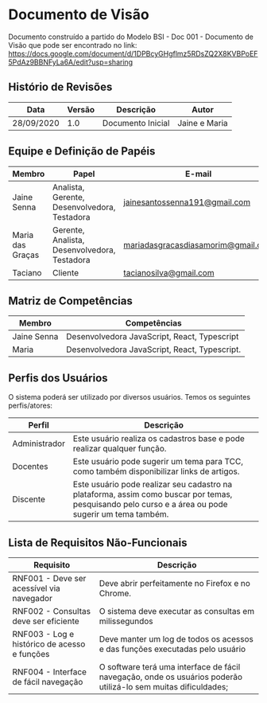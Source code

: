 # Documento de Visão
Documento construído a partido do Modelo BSI - Doc 001 - Documento de Visão que pode ser encontrado no link: https://docs.google.com/document/d/1DPBcyGHgflmz5RDsZQ2X8KVBPoEF5PdAz9BBNFyLa6A/edit?usp=sharing

## Histório de Revisões
Data     |     Versão  |   Descrição  | Autor |
---------| ----------- | ---------- | ------|
28/09/2020 | 1.0 | Documento Inicial | Jaine e Maria |

## Equipe e Definição de Papéis

Membro     |     Papel   |   E-mail   |
---------  | ----------- | ---------- |
Jaine Senna         | Analista, Gerente, Desenvolvedora, Testadora | jainesantossenna191@gmail.com
Maria das Graças    | Gerente, Analista, Desenvolvedora, Testadora  | mariadasgracasdiasamorim@gmail.com
Taciano             | Cliente                  | tacianosilva@gmail.com

## Matriz de Competências

Membro     |     Competências   |
---------  | ----------- |
Jaine Senna | Desenvolvedora JavaScript, React, Typescript |
Maria       | Desenvolvedora JavaScript, React, Typescript.|

## Perfis dos Usuários

O sistema poderá ser utilizado por diversos usuários. Temos os seguintes perfis/atores:

Perfil     | Descrição   |
---------  | ----------- |
Administrador | Este usuário realiza os cadastros base e pode realizar qualquer função.
Docentes | Este usuário pode sugerir um tema para TCC, como também disponibilizar links de artigos.
Discente | Este usuário pode realizar seu cadastro na plataforma, assim como buscar por temas, pesquisando pelo curso e a área ou pode sugerir um tema também.

## Lista de Requisitos Não-Funcionais

Requisito                                 | Descrição   |
---------                                 | ----------- |
RNF001 - Deve ser acessível via navegador | Deve abrir perfeitamente no Firefox e no Chrome. |
RNF002 - Consultas deve ser eficiente | O sistema deve executar as consultas em milissegundos |
RNF003 - Log e histórico de acesso e funções | Deve manter um log de todos os acessos e das funções executadas pelo usuário |
RNF004 - Interface de fácil navegação | O software terá uma interface de fácil navegação, onde os usuários poderão utilizá-lo sem muitas dificuldades;

